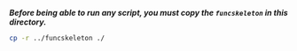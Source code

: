 ***Before being able to run any script, you must copy the `funcskeleton` in this directory.***
```bash
cp -r ../funcskeleton ./
```